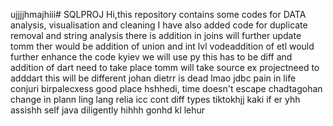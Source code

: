 ujjjjhmajhiii# SQLPROJ
Hi,this repository contains some codes for DATA analysis, visualisation and cleaning
I have also added code for duplicate removal and string analysis
there is addition in joins will further update tomm
ther would be addition of union and int lvl vodeaddition of etl would further enhance the code
kyiev we will use py
this has to be diff and addition of dart need to take place
tomm will take source ex projectneed to adddart
this will be different johan
dietrr is dead lmao
jdbc pain in life
conjuri
birpalecxess good place
hshhedi, time doesn't escape
chadtagohan
change in plann ling lang relia icc
cont diff types
tiktokhjj
kaki if er
yhh assishh self  java
diligently hihhh gonhd kl
lehur
